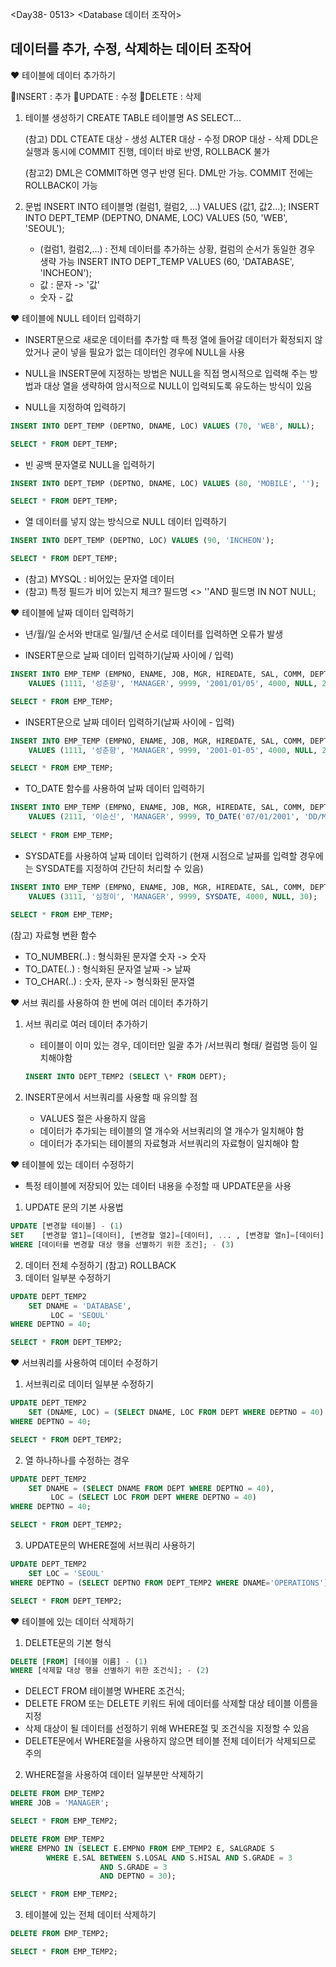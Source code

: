 <Day38- 0513>
<Database 데이터 조작어>

## 데이터를 추가, 수정, 삭제하는 데이터 조작어

❤️ 테이블에 데이터 추가하기

🤍INSERT : 추가
🤍UPDATE : 수정
🤍DELETE : 삭제

1. 테이블 생성하기
   CREATE TABLE 테이블명 AS SELECT...

   (참고) DDL
   CTEATE 대상 - 생성
   ALTER 대상 - 수정
   DROP 대상 - 삭제
   DDL은 실행과 동시에 COMMIT 진행, 데이터 바로 반영, ROLLBACK 불가

   (참고2)
   DML은 COMMIT하면 영구 반영 된다. DML만 가능. COMMIT 전에는 ROLLBACK이 가능

2. 문법
   INSERT INTO 테이블명 (컬럼1, 컬럼2, ...) VALUES (값1, 값2...);
   INSERT INTO DEPT_TEMP (DEPTNO, DNAME, LOC)
   VALUES (50, 'WEB', 'SEOUL');

   - (컬럼1, 컬럼2,...) : 전체 데이터를 추가하는 상황, 컬럼의 순서가 동일한 경우 생략 가능
     INSERT INTO DEPT_TEMP VALUES (60, 'DATABASE', 'INCHEON');
   - 값 : 문자 -> '값'
   - 숫자 - 값

❤️ 테이블에 NULL 테이터 입력하기

- INSERT문으로 새로운 데이터를 추가할 때 특정 열에 들어갈 데이터가 확정되지 않았거나 굳이 넣을 필요가 없는 데이터인 경우에 NULL을 사용
- NULL을 INSERT문에 지정하는 방법은 NULL을 직접 명시적으로 입력해 주는 방법과 대상 열을 생략하여 암시적으로 NULL이 입력되도록 유도하는 방식이 있음

- NULL을 지정하여 입력하기
```SQL
INSERT INTO DEPT_TEMP (DEPTNO, DNAME, LOC) VALUES (70, 'WEB', NULL);

SELECT * FROM DEPT_TEMP;
```

- 빈 공백 문자열로 NULL을 입력하기
```SQL
INSERT INTO DEPT_TEMP (DEPTNO, DNAME, LOC) VALUES (80, 'MOBILE', '');

SELECT * FROM DEPT_TEMP;
```

- 열 데이터를 넣지 않는 방식으로 NULL 데이터 입력하기
```SQL
INSERT INTO DEPT_TEMP (DEPTNO, LOC) VALUES (90, 'INCHEON');

SELECT * FROM DEPT_TEMP;
```

- (참고) MYSQL : 비어있는 문자열 데이터
- (참고) 특정 필드가 비어 있는지 체크? 필드명 <> ''AND 필드명 IN NOT NULL;

❤️ 테이블에 날짜 데이터 입력하기

- 년/월/일 순서와 반대로 일/월/년 순서로 데이터를 입력하면 오류가 발생

- INSERT문으로 날짜 데이터 입력하기(날짜 사이에 / 입력)
```SQL
INSERT INTO EMP_TEMP (EMPNO, ENAME, JOB, MGR, HIREDATE, SAL, COMM, DEPTNO) 
	VALUES (1111, '성춘향', 'MANAGER', 9999, '2001/01/05', 4000, NULL, 20);

SELECT * FROM EMP_TEMP;
```

- INSERT문으로 날짜 데이터 입력하기(날짜 사이에 - 입력)
```SQL
INSERT INTO EMP_TEMP (EMPNO, ENAME, JOB, MGR, HIREDATE, SAL, COMM, DEPTNO) 
	VALUES (1111, '성춘향', 'MANAGER', 9999, '2001-01-05', 4000, NULL, 20);

SELECT * FROM EMP_TEMP;
```

- TO_DATE 함수를 사용하여 날짜 데이터 입력하기
```SQL
INSERT INTO EMP_TEMP (EMPNO, ENAME, JOB, MGR, HIREDATE, SAL, COMM, DEPTNO)
	VALUES (2111, '이순신', 'MANAGER', 9999, TO_DATE('07/01/2001', 'DD/MM/YYYY'), 4000, NULL, 20);
	
SELECT * FROM EMP_TEMP;
```

- SYSDATE를 사용하여 날짜 데이터 입력하기 (현재 시점으로 날짜를 입력할 경우에는 SYSDATE를 지정하여 간단히 처리할 수 있음)
```SQL
INSERT INTO EMP_TEMP (EMPNO, ENAME, JOB, MGR, HIREDATE, SAL, COMM, DEPTNO)
	VALUES (3111, '심청이', 'MANAGER', 9999, SYSDATE, 4000, NULL, 30);
	
SELECT * FROM EMP_TEMP;
```

(참고) 자료형 변환 함수

- TO_NUMBER(..) : 형식화된 문자열 숫자 -> 숫자
- TO_DATE(..) : 형식화된 문자열 날짜 -> 날짜
- TO_CHAR(..) : 숫자, 문자 -> 형식화된 문자열

❤️ 서브 쿼리를 사용하여 한 번에 여러 데이터 추가하기

1. 서브 쿼리로 여러 데이터 추가하기
  
   - 테이블이 이미 있는 경우, 데이터만 일괄 추가 /서브쿼리 형태/ 컬럼명 등이 일치해야함
   ```SQL
   INSERT INTO DEPT_TEMP2 (SELECT \* FROM DEPT);
   ```

2. INSERT문에서 서브쿼리를 사용할 때 유의할 점
   - VALUES 절은 사용하지 않음
   - 데이터가 추가되는 테이블의 열 개수와 서브쿼리의 열 개수가 일치해야 함
   - 데이터가 추가되는 테이블의 자료형과 서브쿼리의 자료형이 일치해야 함

❤️ 테이블에 있는 데이터 수정하기

- 특정 테이블에 저장되어 있는 데이터 내용을 수정할 때 UPDATE문을 사용

1. UPDATE 문의 기본 사용법
```SQL
UPDATE [변경할 테이블] - (1)
SET    [변경할 열1]=[데이터], [변경할 열2]=[데이터], ... , [변경할 열n]=[데이터] - (2)
WHERE [데이터를 변경할 대상 행을 선별하기 위한 조건]; - (3)
```
2. 데이터 전체 수정하기
   (참고) ROLLBACK
3. 데이터 일부분 수정하기
```SQL
UPDATE DEPT_TEMP2
	SET DNAME = 'DATABASE', 
	     LOC = 'SEOUL'
WHERE DEPTNO = 40;

SELECT * FROM DEPT_TEMP2;
```

❤️ 서브쿼리를 사용하여 데이터 수정하기

1. 서브쿼리로 데이터 일부분 수정하기
```SQL
UPDATE DEPT_TEMP2
	SET (DNAME, LOC) = (SELECT DNAME, LOC FROM DEPT WHERE DEPTNO = 40)
WHERE DEPTNO = 40;

SELECT * FROM DEPT_TEMP2;
```
2. 열 하나하나를 수정하는 경우
```SQL
UPDATE DEPT_TEMP2
	SET DNAME = (SELECT DNAME FROM DEPT WHERE DEPTNO = 40),
	     LOC = (SELECT LOC FROM DEPT WHERE DEPTNO = 40)
WHERE DEPTNO = 40;

SELECT * FROM DEPT_TEMP2;
```

3. UPDATE문의 WHERE절에 서브쿼리 사용하기
```SQL
UPDATE DEPT_TEMP2
	SET LOC = 'SEOUL'
WHERE DEPTNO = (SELECT DEPTNO FROM DEPT_TEMP2 WHERE DNAME='OPERATIONS');

SELECT * FROM DEPT_TEMP2;
```

❤️ 테이블에 있는 데이터 삭제하기

1. DELETE문의 기본 형식
```SQL
DELETE [FROM] [테이블 이름] - (1)
WHERE [삭제할 대상 행을 선별하기 위한 조건식]; - (2)
```
   - DELECT FROM 테이블명 WHERE 조건식;
   - DELETE FROM 또는 DELETE 키워드 뒤에 데이터를 삭제할 대상 테이블 이름을 지정
   - 삭제 대상이 될 데이터를 선정하기 위해 WHERE절 및 조건식을 지정할 수 있음
   - DELETE문에서 WHERE절을 사용하지 않으면 테이블 전체 데이터가 삭제되므로 주의

2. WHERE절을 사용하여 데이터 일부분만 삭제하기
```SQL
DELETE FROM EMP_TEMP2
WHERE JOB = 'MANAGER';

SELECT * FROM EMP_TEMP2;
```

```SQL
DELETE FROM EMP_TEMP2
WHERE EMPNO IN (SELECT E.EMPNO FROM EMP_TEMP2 E, SALGRADE S
		WHERE E.SAL BETWEEN S.LOSAL AND S.HISAL AND S.GRADE = 3
					AND S.GRADE = 3
					AND DEPTNO = 30);

SELECT * FROM EMP_TEMP2;
```

3. 테이블에 있는 전체 데이터 삭제하기
```SQL
DELETE FROM EMP_TEMP2;

SELECT * FROM EMP_TEMP2;
```
